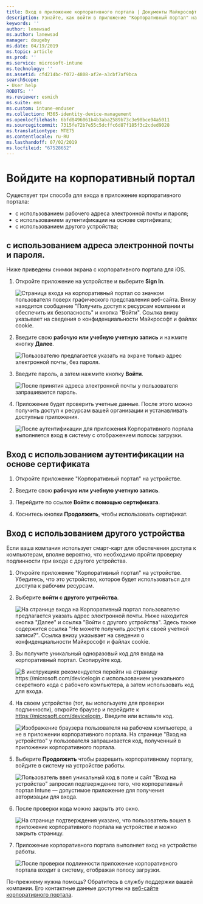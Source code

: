 ```yaml
---
title: Вход в приложение корпоративного портала | Документы Майкрософт
description: Узнайте, как войти в приложение "Корпоративный портал" на различных платформах.
keywords: ''
author: lenewsad
ms.author: lanewsad
manager: dougeby
ms.date: 04/19/2019
ms.topic: article
ms.prod: ''
ms.service: microsoft-intune
ms.technology: ''
ms.assetid: cfd214bc-f072-4808-af2e-a3cbf7af9bca
searchScope:
- User help
ROBOTS: ''
ms.reviewer: esmich
ms.suite: ems
ms.custom: intune-enduser
ms.collection: M365-identity-device-management
ms.openlocfilehash: 6bfd8496061b4b3aba2589b73c3e98bce94a5011
ms.sourcegitcommit: 7315fe72b7e55c5dcffc6d87f185f3c2cded9028
ms.translationtype: MTE75
ms.contentlocale: ru-RU
ms.lasthandoff: 07/02/2019
ms.locfileid: "67528652"
---
```

# <a name="sign-in-to-company-portal"></a>Войдите на корпоративный портал  

Существует три способа для входа в приложение корпоративного портала:

* с использованием рабочего адреса электронной почты и пароля;  
* с использованием аутентификации на основе сертификата;  
* с использованием другого устройства;    


## <a name="sign-in-with-your-email-address-and-password"></a>с использованием адреса электронной почты и пароля.
Ниже приведены снимки экрана с корпоративного портала для iOS.  

1. Откройте приложение на устройстве и выберите **Sign In**.  

   ![Страница входа на корпоративный портал со значком пользователя поверх графического представления веб-сайта. Внизу находится сообщение "Получить доступ к ресурсам компании и обеспечить их безопасность" и кнопка "Войти". Ссылка внизу указывает на сведения о конфиденциальности Майкрософт и файлах cookie.](/intune-user-help/media/cp_ios_aad_signin_after_1804_001.png)



2. Введите свою **рабочую или учебную учетную запись** и нажмите кнопку **Далее**.

   ![Пользователю предлагается указать на экране только адрес электронной почты, без пароля.](/intune-user-help/media/cp_ios_aad_signin_after_1804_002.png)

3. Введите пароль, а затем нажмите кнопку **Войти**.

   ![После принятия адреса электронной почты у пользователя запрашивается пароль.](/intune-user-help/media/cp_ios_aad_signin_after_1804_003.png)

4. Приложение будет проверить учетные данные. После этого можно получить доступ к ресурсам вашей организации и устанавливать доступные приложения.  

   ![После аутентификации для приложения Корпоративного портала выполняется вход в систему с отображением полосы загрузки.](/intune-user-help/media/cp_ios_aad_signin_after_1804_004.png)

## <a name="sign-in-with-certificate-based-authentication"></a>Вход с использованием аутентификации на основе сертификата

1. Откройте приложение "Корпоративный портал" на устройстве.  

2. Введите свою **рабочую или учебную учетную запись**.  

3. Перейдите по ссылке **Войти с помощью сертификата**.  

4. Коснитесь кнопки **Продолжить**, чтобы использовать сертификат.  

## <a name="sign-in-from-another-device"></a>Вход с использованием другого устройства

Если ваша компания использует смарт-карт для обеспечения доступа к компьютерам, вполне вероятно, что необходимо пройти проверку подлинности при входе с другого устройства.  

1. Откройте приложение "Корпоративный портал" на устройстве. Убедитесь, что это устройство, которое будет использоваться для доступа к рабочим ресурсам.       

1. Выберите **войти с другого устройства**.  

   ![На странице входа на Корпоративный портал пользователю предлагается указать адрес электронной почты.  Ниже находится кнопка "Далее" и ссылка "Войти с другого устройства". Здесь также содержится ссылка "Не можете получить доступ к своей учетной записи?". Ссылка внизу указывает на сведения о конфиденциальности Майкрософт и файлах cookie.](/intune-user-help/media/cp_ios_aad_signin_after_1804_005.png)

2. Вы получите уникальный одноразовый код для входа на корпоративный портал. Скопируйте код.

   ![В инструкциях рекомендуется перейти на страницу https://microsoft.com/devicelogin с использованием уникального секретного кода с рабочего компьютера, а затем использовать код для входа.](/intune-user-help/media/cp_ios_aad_signin_after_1804_006.png)

3. На своем устройстве (тот, вы используете для проверки подлинности), откройте браузер и перейдите к [ https://microsoft.com/devicelogin ](https://microsoft.com/devicelogin). Введите или вставьте код.  

   ![Изображение браузера пользователя на рабочем компьютере, а не в приложении корпоративного портала. На странице "Вход на устройство" у пользователя запрашивается код, полученный в приложении корпоративного портала.](/intune/media/cp_ios_aad_signin_from_another_device_after_1704_004.png)

4. Выберите __Продолжить__ чтобы разрешить корпоративному порталу, войдите в систему на устройстве работы.   

   ![Пользователь ввел уникальный код в поле и сайт "Вход на устройство" запросил подтверждение того, что корпоративный портал Intune — допустимое приложение для получения авторизации для входа.](/intune/media/cp_ios_aad_signin_from_another_device_after_1704_005.png)

5. После проверки кода можно закрыть это окно.  

   ![На странице подтверждения указано, что пользователь вошел в приложение корпоративного портала на устройстве и можно закрыть страницу.](/intune/media/cp_ios_aad_signin_from_another_device_after_1704_006.png)

6. Приложение корпоративного портала выполняет вход на устройстве работы.  

   ![После проверки подлинности приложение корпоративного портала входит в систему, отображая полосу загрузки.](/intune-user-help/media/cp_ios_aad_signin_after_1804_007.png)

По-прежнему нужна помощь? Обратитесь в службу поддержки вашей компании. Его контактные данные доступны на [веб-сайте корпоративного портала](https://go.microsoft.com/fwlink/?linkid=2010980).  
